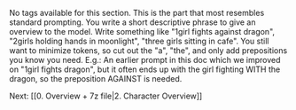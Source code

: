 
No tags available for this section.
This is the part that most resembles standard prompting. You write a short descriptive phrase to give an overview to the model. 
Write something like "1girl fights against dragon", "2girls holding hands in moonlight", "three girls sitting in cafe".
You still want to minimize tokens, so cut out the "a", "the", and only add prepositions you know you need. 
E.g.: An earlier prompt in this doc which we improved on "1girl fights dragon", but it often ends up with the girl fighting WITH the dragon, so the preposition AGAINST is needed.

Next: [[0. Overview + 7z file|2. Character Overview]]
